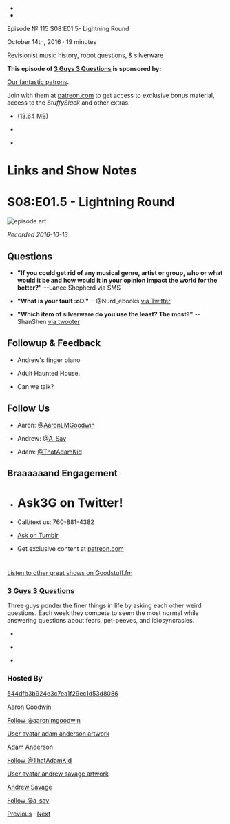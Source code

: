 -

-

Episode № 115 S08:E01.5- Lightning Round

October 14th, 2016 · 19 minutes

Revisionist music history, robot questions, & silverware

**This episode of [3 Guys 3 Questions](/3g3q) is sponsored by:**

[Our fantastic patrons](http://www.patreon.com/3g3q).

Join with them at [patreon.com](http://www.patreon.com/3g3q) to get access to exclusive bonus material, access to the _StuffySlack_ and other extras.

- [](http://podcasts-1.feedpress.co/13789/3G3Q%20-%20S08E01_5%20-%20Lightning%20Round.mp3)(13.64 MB)

- [](http://twitter.com/intent/tweet?text=3%20Guys%203%20Questions%20%E2%84%96%20115%20on%20@goodstuff_fm%20-%20http://goodstuff.fm/3g3q/115)

- [](http://www.facebook.com/sharer/sharer.php?u=http://goodstuff.fm/3g3q/115)

# Links and Show Notes

# S08:E01.5 - Lightning Round

![episode art](http://l.gdwn.co/11nVB.jpg)

_Recorded 2016-10-13_

## Questions

- **"If you could get rid of any musical genre, artist or group, who or what would it be and how would it in your opinion impact the world for the better?"** --Lance Shepherd via SMS

- **"What is your fault :oD."** --@Nurd_ebooks [via Twitter](https://twitter.com/753627610517737473/status/757100171075485696)

- **"Which item of silverware do you use the least? The most?"** --ShanShen [via twooter](https://twitter.com/2629451/status/759976960848175104)

## Followup & Feedback

- Andrew's finger piano

- Adult Haunted House.

- Can we talk?

## Follow Us

- Aaron: [@AaronLMGoodwin](http://twitter.com/aaronlmgoodwin)

- Andrew: [@A_Sav](http://twitter.com/a_sav)

- Adam: [@ThatAdamKid](http://twitter.com/thatadamkid)

## Braaaaaand Engagement

- # Ask3G on Twitter!

- Call/text us: 760-881-4382

- [Ask on Tumblr](http://3g3q.co/ask)

- Get exclusive content at [patreon.com](http://www.patreon.com/3g3q)

#

[Listen to other great shows on Goodstuff.fm](http://www.goodstuff.fm)

### [3 Guys 3 Questions](/3g3q)

Three guys ponder the finer things in life by asking each other weird questions. Each week they compete to seem the most normal while answering questions about fears, pet-peeves, and idiosyncrasies.

- [](https://itunes.apple.com/us/podcast/3-guys-3-questions/id914129482)

- [](http://feed.3g3q.co/)

- [](mailto:3guys3questions@gmail.com?cc=sponsorship%40goodstuff.fm&subject=%5BGoodStuff%20FM%5D%20Sponsorship%20Inquiry%20for%203%20Guys%203%20Questions)

### Hosted By

[544dfb3b924e3c7ea1f29ec1d53d8086](/people/aaron-goodwin)[](http://gravatar.com/avatar/544dfb3b924e3c7ea1f29ec1d53d8086.png?s=300&r=pg)

[Aaron Goodwin](/people/aaron-goodwin)

[Follow @aaronlmgoodwin](https://twitter.com/aaronlmgoodwin)

[User avatar adam anderson artwork](/people/adam-anderson)[](https://goodstuffs3.s3.amazonaws.com/uploads/user/avatar/89/user_avatar_adam-anderson_artwork.png)

[Adam Anderson](/people/adam-anderson)

[Follow @ThatAdamKid](https://twitter.com/ThatAdamKid)

[User avatar andrew savage artwork](/people/andrew-savage)[](https://goodstuffs3.s3.amazonaws.com/uploads/user/avatar/95/user_avatar_andrew-savage_artwork.png)

[Andrew Savage](/people/andrew-savage)

[Follow @a_sav](https://twitter.com/a_sav)

[Previous](/3g3q/114) · [Next](/3g3q/116)
